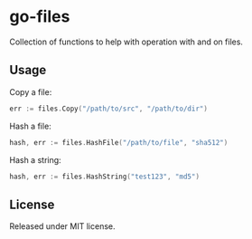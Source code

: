 # go-files

Collection of functions to help with operation with and on files.

## Usage

Copy a file:

```go
err := files.Copy("/path/to/src", "/path/to/dir")
```

Hash a file:

```go
hash, err := files.HashFile("/path/to/file", "sha512")
```

Hash a string:

```go
hash, err := files.HashString("test123", "md5")
```

## License

Released under MIT license.
